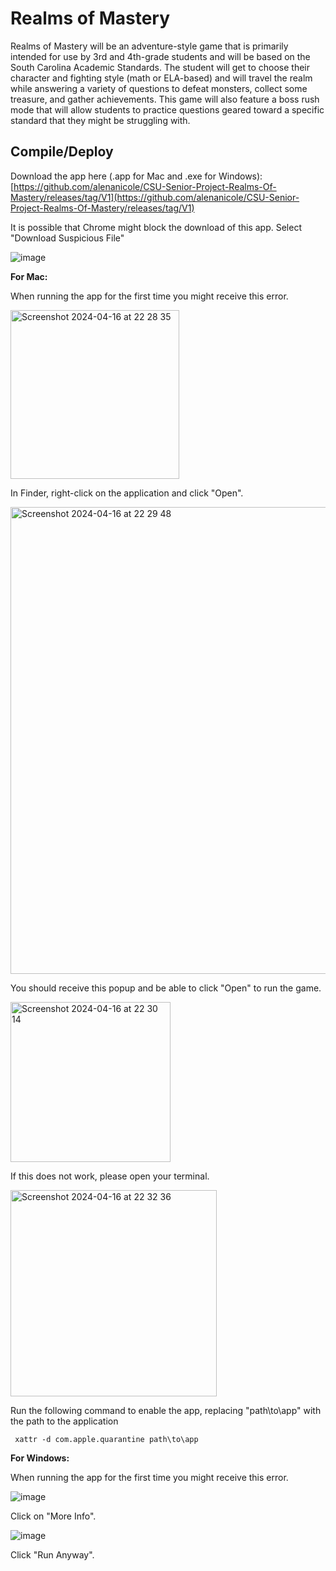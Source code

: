 # Realms of Mastery

Realms of Mastery will be an adventure-style game that is primarily intended for use by 3rd and 4th-grade students and will be based on the South Carolina Academic Standards. The student will get to choose their character and fighting style (math or ELA-based) and will travel the realm while answering a variety of questions to defeat monsters, collect some treasure, and gather achievements. This game will also feature a boss rush mode that will allow students to practice questions geared toward a specific standard that they might be struggling with.

## Compile/Deploy

Download the app here (.app for Mac and .exe for Windows):
[https://github.com/alenanicole/CSU-Senior-Project-Realms-Of-Mastery/releases/tag/V1](https://github.com/alenanicole/CSU-Senior-Project-Realms-Of-Mastery/releases/tag/V1)

It is possible that Chrome might block the download of this app. Select "Download Suspicious File"

![image](https://github.com/alenanicole/CSU-Senior-Project-Realms-Of-Mastery/assets/76910235/de93c5a6-6d08-4e70-8f2c-6cae7d1a79ac)

**For Mac:**

When running the app for the first time you might receive this error.

<img width="270" alt="Screenshot 2024-04-16 at 22 28 35" src="https://github.com/alenanicole/CSU-Senior-Project-Realms-Of-Mastery/assets/76910235/d130a33a-df95-4058-980a-e390f322120c">

In Finder, right-click on the application and click "Open".

<img width="747" alt="Screenshot 2024-04-16 at 22 29 48" src="https://github.com/alenanicole/CSU-Senior-Project-Realms-Of-Mastery/assets/76910235/7f1a9ec5-b429-47f5-8573-a9ebf79b1406">

You should receive this popup and be able to click "Open" to run the game.

<img width="256" alt="Screenshot 2024-04-16 at 22 30 14" src="https://github.com/alenanicole/CSU-Senior-Project-Realms-Of-Mastery/assets/76910235/37e87463-4180-4f48-86d5-2cf511f7db82">

If this does not work, please open your terminal.

<img width="330" alt="Screenshot 2024-04-16 at 22 32 36" src="https://github.com/alenanicole/CSU-Senior-Project-Realms-Of-Mastery/assets/76910235/367f180f-f3c2-4079-8ec3-622db64e162a">

Run the following command to enable the app, replacing "path\to\app" with the path to the application

``` xattr -d com.apple.quarantine path\to\app```

**For Windows:**

When running the app for the first time you might receive this error.

![image](https://github.com/alenanicole/CSU-Senior-Project-Realms-Of-Mastery/assets/76910235/fed0ff5c-462d-4b04-9cee-6aeb9419e380)

Click on "More Info".

![image](https://github.com/alenanicole/CSU-Senior-Project-Realms-Of-Mastery/assets/76910235/51703fde-5ff3-4cc7-aba8-623977ce87a7)

Click "Run Anyway".


